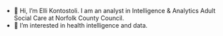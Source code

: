 - 👋 Hi, I’m Elli Kontostoli. I am an analyst in Intelligence & Analytics Adult Social Care at Norfolk County Council.
- 👀 I’m interested in health intelligence and data. 


<!---
elkon91/elkon91 is a ✨ special ✨ repository because its `README.md` (this file) appears on your GitHub profile.
You can click the Preview link to take a look at your changes.
--->
